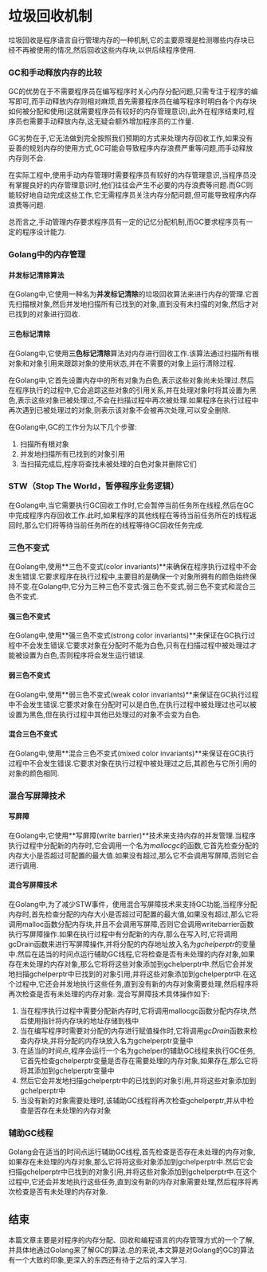 # 垃圾回收机制
垃圾回收是程序语言自行管理内存的一种机制,它的主要原理是检测哪些内存块已经不再被使用的情况,然后回收这些内存块,以供后续程序使用.

### GC和手动释放内存的比较
GC的优势在于不需要程序员在编写程序时关心内存分配问题,只需专注于程序的编写即可,而手动释放内存则相对麻烦,首先需要程序员在编写程序时明白各个内存块如何被分配和使用(这就需要程序员有较好的内存管理意识),此外在程序结束时,程序员也需要手动释放内存,这无疑会额外增加程序员的工作量.

GC劣势在于,它无法做到完全按照我们预期的方式来处理内存回收工作,如果没有妥善的规划内存的使用方式,GC可能会导致程序内存浪费严重等问题,而手动释放内存则不会.

在实际工程中,使用手动内存管理时需要程序员有较好的内存管理意识,当程序员没有掌握良好的内存管理意识时,他们往往会产生不必要的内存浪费等问题.而GC则能较好地自动完成这些工作,它无需程序员关注内存分配问题,但可能导致程序内存浪费等问题.

总而言之,手动管理内存要求程序员有一定的记忆分配机制,而GC要求程序员有一定的程序设计能力.

### Golang中的内存管理
#### 并发标记清除算法
在Golang中,它使用一种名为**并发标记清除**的垃圾回收算法来进行内存的管理.它首先扫描根对象,然后并发地扫描所有已找到的对象,直到没有未扫描的对象,然后才对已找到的对象进行回收.

#### 三色标记清除
在Golang中,它使用**三色标记清除**算法对内存进行回收工作.该算法通过扫描所有根对象和对象引用来跟踪对象的使用状态,并在不需要的对象上运行清除过程.

在Golang中,它首先设置内存中的所有对象为白色,表示这些对象尚未处理过.然后在程序执行的过程中,它会追踪这些对象的引用关系,并在处理对象时将其设置为黑色,表示这些对象已被处理过,不会在扫描过程中再次被处理.如果程序在执行过程中再次遇到已被处理过的对象,则表示该对象不会被再次处理,可以安全删除.

在Golang中,GC的工作分为以下几个步骤:
1. 扫描所有根对象
2. 并发地扫描所有已找到的对象引用
3. 当扫描完成后,程序将查找未被处理的白色对象并删除它们

### STW（Stop The World，暂停程序业务逻辑）
在Golang中,当它需要执行GC回收工作时,它会暂停当前任务所在线程,然后在GC中完成程序内存回收工作.此时,如果程序的其他线程在等待当前任务所在的线程返回时,那么它们将等待当前任务所在的线程等待GC回收任务完成.

### 三色不变式
在Golang中,使用**三色不变式(color invariants)**来确保在程序执行过程中不会发生错误.它要求程序在执行过程中,主要目的是确保一个对象所拥有的颜色始终保持不变.在Golang中,它分为三种三色不变式:强三色不变式,弱三色不变式和混合三色不变式.
#### 强三色不变式
在Golang中,使用**强三色不变式(strong color invariants)**来保证在GC执行过程中不会发生错误.它要求对象在分配时不能为白色,只有在扫描过程中被处理过才能被设置为白色,否则程序将会发生运行错误.
#### 弱三色不变式
在Golang中,使用**弱三色不变式(weak color invariants)**来保证在GC执行过程中不会发生错误.它要求对象在分配时可以是白色,在执行过程中被处理过也可以被设置为黑色,但在执行过程中其他已处理过的对象不会变为白色.
#### 混合三色不变式
在Golang中,使用**混合三色不变式(mixed color invariants)**来保证在GC执行过程中不会发生错误.它要求对象在执行过程中被处理过之后,其颜色与它所引用的对象的颜色相同.

### 混合写屏障技术
#### 写屏障
在Golang中,它使用**写屏障(write barrier)**技术来支持内存的并发管理.当程序执行过程中分配新的内存时,它会调用一个名为*mallocgc*的函数,它首先检查分配的内存大小是否超过可配置的最大值.如果没有超过,那么它不会调用写屏障,否则它会进行调用.

#### 混合写屏障技术
在Golang中,为了减少STW事件，使用混合写屏障技术来支持GC功能,当程序分配内存时,首先检查分配的内存大小是否超过可配置的最大值,如果没有超过,那么它将调用malloc函数分配内存块,并且不会调用写屏障,否则它会调用writebarrier函数执行写屏障操作.如果在执行过程中有分配新的内存,那么在写入时,它将调用gcDrain函数来进行写屏障操作,并将分配的内存地址放入名为*gchelperptr*的变量中.然后在适当的时间点运行辅助GC线程,它将检查是否有未处理的内存对象,如果存在未处理的内存对象,那么它将将这些对象添加到gchelperptr中.然后它会并发地扫描gchelperptr中已找到的对象引用,并将这些对象添加到gchelperptr中.在这个过程中,它还会并发地执行这些任务,直到没有新的内存对象需要处理,然后程序将再次检查是否有未处理的内存对象.
混合写屏障技术具体操作如下:
1. 当在程序执行过程中需要分配新内存时,它将调用mallocgc函数分配内存块,然后使用指针将内存块的地址存储到栈中
2. 当在编写程序时需要对分配的内存进行赋值操作时,它将调用*gcDrain*函数来检查内存块,并将分配的内存块放入名为gchelperptr变量中
3. 在适当的时间点,程序会运行一个名为gchelper的辅助GC线程来执行GC任务,它首先检查gchelperptr变量是否存在需要处理的内存对象,如果存在,那么它将将其添加到gchelperptr变量中
4. 然后它会并发地扫描gchelperptr中的已找到的对象引用,并将这些对象添加到gchelperptr中
5. 当没有新的对象需要处理时,该辅助GC线程将再次检查gchelperptr,并从中检查是否存在未处理的内存对象

### 辅助GC线程
Golang会在适当的时间点运行辅助GC线程,首先检查是否存在未处理的内存对象,如果存在未处理的内存对象,那么它将将这些对象添加到gchelperptr中.然后它会扫描gchelperptr中已找到的对象引用,并将这些对象添加到gchelperptr中.在这个过程中,它还会并发地执行这些任务,直到没有新的内存对象需要处理,然后程序将再次检查是否有未处理的内存对象.

## 结束
本篇文章主要是对程序的内存分配、回收和编程语言的内存管理方式的一个了解,并具体地通过Golang来了解GC的算法.总的来说,本文算是对Golang的GC的算法有一个大致的印象,更深入的东西还有待于之后的深入学习.
